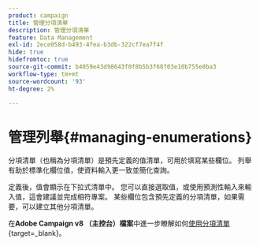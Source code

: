 ```yaml
---
product: campaign
title: 管理分項清單
description: 管理分項清單
feature: Data Management
exl-id: 2ece058d-b493-4fea-b3db-322cf7ea7f4f
hide: true
hidefromtoc: true
source-git-commit: b4059e43d98643f0f8b5b3f68f03e10b755e8ba3
workflow-type: tm+mt
source-wordcount: '93'
ht-degree: 2%

---
```


# 管理列舉{#managing-enumerations}

分項清單（也稱為分項清單）是預先定義的值清單，可用於填寫某些欄位。 列舉有助於標準化欄位值，使資料輸入更一致並簡化查詢。

定義後，值會顯示在下拉式清單中。 您可以直接選取值，或使用預測性輸入來輸入值，這會建議並完成相符專案。 某些欄位包含預先定義的分項清單，如果需要，可以建立其他分項清單。

在&#x200B;**Adobe Campaign v8 （主控台）檔案**&#x200B;中進一步瞭解如何[使用分項清單](https://experienceleague.adobe.com/zh-hant/docs/campaign/campaign-v8/config/settings/enumerations){target=_blank}。


